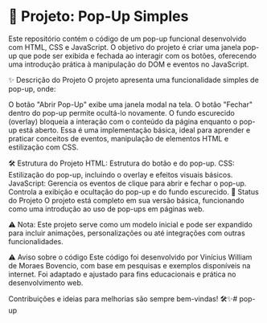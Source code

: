 # 📂 Projeto: Pop-Up Simples
Este repositório contém o código de um pop-up funcional desenvolvido com HTML, CSS e JavaScript. O objetivo do projeto é criar uma janela pop-up que pode ser exibida e fechada ao interagir com os botões, oferecendo uma introdução prática à manipulação do DOM e eventos no JavaScript.

✨ Descrição do Projeto
O projeto apresenta uma funcionalidade simples de pop-up, onde:

O botão "Abrir Pop-Up" exibe uma janela modal na tela.
O botão "Fechar" dentro do pop-up permite ocultá-lo novamente.
O fundo escurecido (overlay) bloqueia a interação com o conteúdo da página enquanto o pop-up está aberto.
Essa é uma implementação básica, ideal para aprender e praticar conceitos de eventos, manipulação de elementos HTML e estilização com CSS.

🛠️ Estrutura do Projeto
HTML: Estrutura do botão e do pop-up.
CSS: Estilização do pop-up, incluindo o overlay e efeitos visuais básicos.
JavaScript:
Gerencia os eventos de clique para abrir e fechar o pop-up.
Controla a exibição e ocultação do pop-up e do fundo escurecido.
🚀 Status do Projeto
O projeto está completo em sua versão básica, funcionando como uma introdução ao uso de pop-ups em páginas web.

⚠️ Nota: Este projeto serve como um modelo inicial e pode ser expandido para incluir animações, personalizações ou até integrações com outras funcionalidades.

⚠️ Aviso sobre o código
Este código foi desenvolvido por Vinícius William de Moraes Bovencio, com base em pesquisas e exemplos disponíveis na internet. Foi adaptado e ajustado para fins educacionais e prática no desenvolvimento web.

Contribuições e ideias para melhorias são sempre bem-vindas! 🛠️✨#   p o p - u p  
 